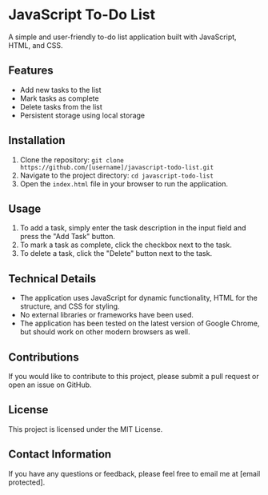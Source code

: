# JavaScript To-Do List

A simple and user-friendly to-do list application built with JavaScript, HTML, and CSS.

## Features
- Add new tasks to the list
- Mark tasks as complete
- Delete tasks from the list
- Persistent storage using local storage

## Installation
1. Clone the repository: `git clone https://github.com/[username]/javascript-todo-list.git`
2. Navigate to the project directory: `cd javascript-todo-list`
3. Open the `index.html` file in your browser to run the application.

## Usage
1. To add a task, simply enter the task description in the input field and press the "Add Task" button.
2. To mark a task as complete, click the checkbox next to the task.
3. To delete a task, click the "Delete" button next to the task.

## Technical Details
- The application uses JavaScript for dynamic functionality, HTML for the structure, and CSS for styling.
- No external libraries or frameworks have been used.
- The application has been tested on the latest version of Google Chrome, but should work on other modern browsers as well.

## Contributions
If you would like to contribute to this project, please submit a pull request or open an issue on GitHub.

## License
This project is licensed under the MIT License.

## Contact Information
If you have any questions or feedback, please feel free to email me at [email protected].
